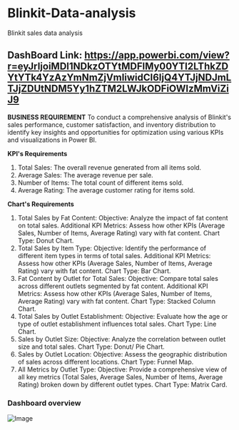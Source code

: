 # Blinkit-Data-analysis
Blinkit sales data analysis
## DashBoard Link: https://app.powerbi.com/view?r=eyJrIjoiMDI1NDkzOTYtMDFlMy00YTI2LThkZDYtYTk4YzAzYmNmZjVmIiwidCI6IjQ4YTJjNDJmLTJjZDUtNDM5Yy1hZTM2LWJkODFiOWIzMmViZiJ9

**BUSINESS REQUIREMENT**
To conduct a comprehensive analysis of Blinkit's sales performance, customer satisfaction, and inventory distribution to identify key insights and opportunities for optimization using various KPIs and visualizations in Power BI.

**KPI's Requirements**
1. Total Sales: The overall revenue generated from all items sold.
2. Average Sales: The average revenue per sale.
3. Number of Items: The total count of different items sold.
4. Average Rating: The average customer rating for items sold.


**Chart's Requirements**
1. Total Sales by Fat Content:
Objective: Analyze the impact of fat content on total sales.
Additional KPI Metrics: Assess how other KPIs (Average Sales, Number of Items, Average Rating) vary with fat content. Chart Type: Donut Chart.
2. Total Sales by Item Type:
Objective: Identify the performance of different item types in terms of total sales.
Additional KPI Metrics: Assess how other KPIs (Average Sales, Number of Items, Average Rating) vary with fat content. Chart Type: Bar Chart.
3. Fat Content by Outlet for Total Sales:
Objective: Compare total sales across different outlets segmented by fat content. Additional KPI Metrics: Assess how other KPIs (Average Sales, Number of Items, Average Rating) vary with fat content. Chart Type: Stacked Column Chart.
4. Total Sales by Outlet Establishment:
Objective: Evaluate how the age or type of outlet establishment influences total sales. Chart Type: Line Chart.
5. Sales by Outlet Size:
Objective: Analyze the correlation between outlet size and total sales. Chart Type: Donut/ Pie Chart.
6. Sales by Outlet Location:
Objective: Assess the geographic distribution of sales across different locations. Chart Type: Funnel Map.
7. All Metrics by Outlet Type:
Objective: Provide a comprehensive view of all key metrics (Total Sales, Average Sales, Number of Items, Average Rating) broken down by different outlet types.
Chart Type: Matrix Card.


### Dashboard overview

![Image](https://github.com/user-attachments/assets/8b955766-76f8-46aa-8e50-6bf59dbfaf8b)



